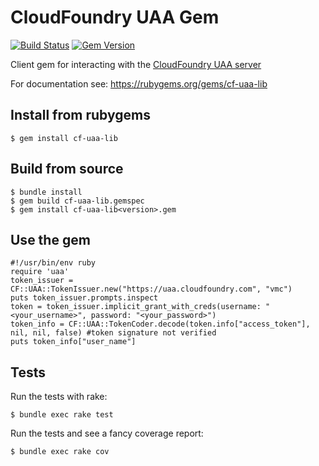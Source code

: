 # CloudFoundry UAA Gem
[![Build Status](https://travis-ci.org/cloudfoundry/cf-uaa-lib.png)](https://travis-ci.org/cloudfoundry/cf-uaa-lib)
[![Gem Version](https://badge.fury.io/rb/cf-uaa-lib.png)](http://badge.fury.io/rb/cf-uaa-lib)

Client gem for interacting with the [CloudFoundry UAA server](https://github.com/cloudfoundry/uaa)

For documentation see: https://rubygems.org/gems/cf-uaa-lib

## Install from rubygems

    $ gem install cf-uaa-lib

## Build from source

    $ bundle install
    $ gem build cf-uaa-lib.gemspec
    $ gem install cf-uaa-lib<version>.gem

## Use the gem

    #!/usr/bin/env ruby
    require 'uaa'
    token_issuer = CF::UAA::TokenIssuer.new("https://uaa.cloudfoundry.com", "vmc")
    puts token_issuer.prompts.inspect
    token = token_issuer.implicit_grant_with_creds(username: "<your_username>", password: "<your_password>")
    token_info = CF::UAA::TokenCoder.decode(token.info["access_token"], nil, nil, false) #token signature not verified
    puts token_info["user_name"]

## Tests

Run the tests with rake:

    $ bundle exec rake test

Run the tests and see a fancy coverage report:

    $ bundle exec rake cov

